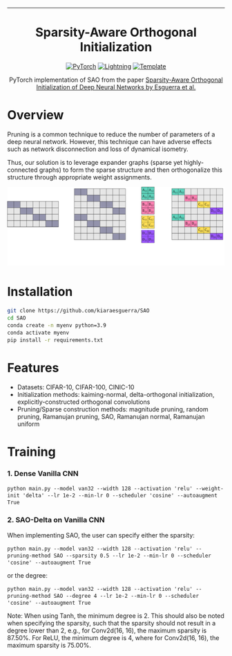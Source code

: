 <hr>
<div align="center">

# Sparsity-Aware Orthogonal Initialization

<a href="https://pytorch.org/get-started/locally/"><img alt="PyTorch" src="https://img.shields.io/badge/PyTorch-ee4c2c?logo=pytorch&logoColor=white"></a>
<a href="https://pytorchlightning.ai/"><img alt="Lightning" src="https://img.shields.io/badge/-Lightning-792ee5?logo=pytorchlightning&logoColor=white"></a>
<a href="https://github.com/DeepVoltaire/AutoAugment.git"><img alt="Template" src="https://img.shields.io/badge/-AutoAugment-017F2F?style=flat&logo=github&labelColor=gray"></a>


PyTorch implementation of SAO from the paper 
<a href="https://ieeexplore.ieee.org/document/10181312"> Sparsity-Aware Orthogonal Initialization of Deep Neural Networks by Esguerra et al. </a>




</div>

# Overview

Pruning is a common technique to reduce the number of parameters of a deep neural network. However, this technique can have adverse effects such as network disconnection and loss of dynamical isometry.

Thus, our solution is to leverage expander graphs (sparse yet highly-connected graphs) to form the sparse structure and then orthogonalize this structure through appropriate weight assignments.



![alt text](SAO.png)

# Installation

```bash
git clone https://github.com/kiaraesguerra/SAO
cd SAO
conda create -n myenv python=3.9
conda activate myenv
pip install -r requirements.txt
```

# Features
* Datasets: CIFAR-10, CIFAR-100, CINIC-10
* Initialization methods: kaiming-normal, delta-orthogonal initialization, explicitly-constructed orthogonal convolutions
* Pruning/Sparse construction methods: magnitude pruning, random pruning, Ramanujan pruning, SAO, Ramanujan normal, Ramanujan uniform



# Training

### 1. Dense Vanilla CNN

```
python main.py --model van32 --width 128 --activation 'relu' --weight-init 'delta' --lr 1e-2 --min-lr 0 --scheduler 'cosine' --autoaugment True 
```

### 2. SAO-Delta on Vanilla CNN

When implementing SAO, the user can specify either the sparsity:

```
python main.py --model van32 --width 128 --activation 'relu' --pruning-method SAO --sparsity 0.5 --lr 1e-2 --min-lr 0 --scheduler 'cosine' --autoaugment True 
```

or the degree:

```
python main.py --model van32 --width 128 --activation 'relu' --pruning-method SAO --degree 4 --lr 1e-2 --min-lr 0 --scheduler 'cosine' --autoaugment True 
```

Note: When using Tanh, the minimum degree is 2. This should also be noted when specifying the sparsity, such that the sparsity should not result in a degree lower than 2, e.g., for Conv2d(16, 16), the maximum sparsity is 87.50%. For ReLU, the minimum degree is 4, where for Conv2d(16, 16), the maximum sparsity is 75.00%.



